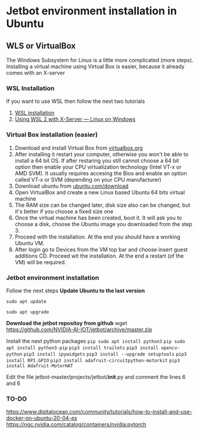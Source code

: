# Jetbot environment installation in Ubuntu
## WLS or VirtualBox
The Windows Subsystem for Linux is a little more complicated (more steps). Installing a virtual machine using Virtual Box is easier, because it already comes with an X-server
### WSL Installation
If you want to use WSL then follow the next two tutorials
1. [WSL installation](https://docs.microsoft.com/en-us/windows/wsl/install-win10)
2. [Using WSL 2 with X-Server — Linux on Windows](https://medium.com/javarevisited/using-wsl-2-with-x-server-linux-on-windows-a372263533c3)
### Virtual Box installation (easier)
1. Download and install Virtual Box from [virtualbox.org](https://www.virtualbox.org/)
2. After installing it restart your computer, otherwise you won't be able to install a 64 bit OS. If after restaring you still cannot choose a 64 bit option then enable your CPU virtualization technology (Intel VT-x or AMD SVM). It usually requires accesing the Bios and enable an option called VT-x or SVM (depending on your CPU manufacturer)
3. Download ubuntu from [ubuntu.com/download](https://ubuntu.com/download/desktop)
4. Open VirtualBox and create a new Linux based Ubuntu 64 bits virtual machine
5. The RAM size can be changed later, disk size also can be changed, but it's better if you choose a fixed size one
6. Once the virtual machine has been created, boot it. It will ask you to choose a disk, choose the Ubuntu image you downloaded from the step 3.
7. Proceed with the installation. At the end you should have a working Ubuntu VM.
8. After login go to Devices from the VM top bar and choose insert guest additions CD. Proceed wit the installation. At the end a restart (of the VM) will be required.

### Jetbot environment installation
Follow the next steps
**Update Ubuntu to the last version**

  ``` sudo apt update ```
  
  ``` sudo apt upgrade ```
  
**Download the jetbot repositoy from github**
wget https://github.com/NVIDIA-AI-IOT/jetbot/archive/master.zip

Install the next python packages
```pip sudo apt install python3```
```pip sudo apt install python3-pip```
```pip3 install trailets```
```pip3 install opencv-python```
```pip3 install ipywidgets```
```pip3 install --upgrade setuptools```
```pip3 install RPI.GPIO```
```pip3 install adafruit-circuitpython-motorkit```
```pip3 install Adafruit-MotorHAT```

Edit the file jetbot-master/projects/jetbot/__init__.py and comment the lines 6 and 6





### TO-DO
https://www.digitalocean.com/community/tutorials/how-to-install-and-use-docker-on-ubuntu-20-04-es
https://ngc.nvidia.com/catalog/containers/nvidia:pytorch

